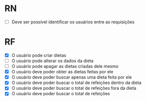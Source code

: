 # RN
- [ ] Deve ser possível identificar os usuários entre as requisições

# RF
- [x] O usuário pode criar dietas
- [ ] O usuário pode alterar os dados da dieta
- [ ] O usuário pode apagar as dietas criadas dele mesmo
- [x] O usuário deve poder obter as dietas feitas por ele
- [x] O usuário deve poder buscar apenas uma dieta feita por ele
- [x] O usuário deve poder buscar o total de refeições dentro da dieta
- [x] O usuário deve poder buscar o total de refeições fora da dieta
- [x] O usuário deve poder buscar o total de refeições